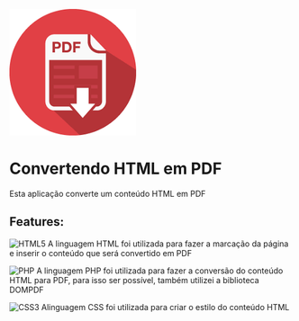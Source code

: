 ![PDF](pdf1.png)
# Convertendo HTML em PDF
Esta aplicação converte um conteúdo HTML em PDF

## Features:
![HTML5](https://img.shields.io/badge/HTML5-E34F26?style=for-the-badge&logo=html5&logoColor=white) A linguagem HTML foi utilizada para fazer a marcação da página e inserir o conteúdo que será convertido em PDF

![PHP](https://img.shields.io/badge/PHP-777BB4?style=for-the-badge&logo=php&logoColor=white) A linguagem PHP foi utilizada para fazer a conversão do conteúdo HTML para PDF, para isso ser possível, também utilizei a biblioteca DOMPDF

![CSS3](https://img.shields.io/badge/CSS3-1572B6?style=for-the-badge&logo=css3&logoColor=white) Alinguagem CSS foi utilizada para criar o estilo do conteúdo HTML
